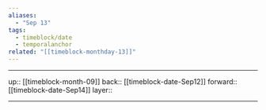 ```yaml
---
aliases:
  - "Sep 13"
tags:
  - timeblock/date
  - temporalanchor
related: "[[timeblock-monthday-13]]"
---
```




***

up:: [[timeblock-month-09]]
back:: [[timeblock-date-Sep12]]
forward:: [[timeblock-date-Sep14]]
layer:: 

***
